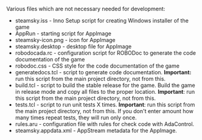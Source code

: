 Various files which are not necessary needed for development:

* steamsky.iss      - Inno Setup script for creating Windows installer of the
                      game
* AppRun            - starting script for AppImage
* steamsky-icon.png - icon for AppImage
* steamsky.desktop  - desktop file for AppImage
* robodocada.rc     - configuration script for ROBODoc to generate the code
                      documentation of the game
* robodoc.css       - CSS style for the code documentation of the game
* generatedocs.tcl  - script to generate code documentation. **Important:** run
                      this script from the main project directory, not from
                      this.
* build.tcl         - script to build the stable release for the game. Build
                      the game in release mode and copy all files to the proper
                      location. **Important**: run this script from the main
                      project directory, not from this.
* tests.tcl         - script to run unit tests X times. **Important**: run this
                      script from the main project directory, not from this.
                      If you don't enter amount how many times repeat tests,
                      they will run only once.
* rules.aru         - configuration file with rules for check code with
                      AdaControl.
* steamsky.appdata.xml - AppStream metadata for the AppImage.

